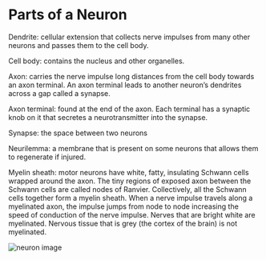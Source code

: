# Parts of a Neuron

Dendrite: cellular extension that collects nerve impulses from many other neurons and passes them to the cell body.

Cell body: contains the nucleus and other organelles.

Axon: carries the nerve impulse long distances from the cell body towards an axon terminal. An axon terminal leads to another neuron’s dendrites across a gap called a synapse.

Axon terminal: found at the end of the axon. Each terminal has a synaptic knob on it that secretes a neurotransmitter into the synapse.

Synapse: the space between two neurons

Neurilemma: a membrane that is present on some neurons that allows them to regenerate if injured.

Myelin sheath: motor neurons have white, fatty, insulating Schwann cells wrapped around the axon. The tiny regions of exposed axon between the
Schwann cells are called nodes of Ranvier. Collectively, all the Schwann cells together form a myelin sheath. When a nerve impulse travels along a
myelinated axon, the impulse jumps from node to node increasing the speed of conduction of the nerve impulse. Nerves that are bright white are
myelinated. Nervous tissue that is grey (the cortex of the brain) is not myelinated.

![neuron image](https://askabiologist.asu.edu/sites/default/files/resources/articles/neuron_anatomy.jpg)
